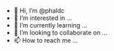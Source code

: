 - 👋 Hi, I’m @phaldc
- 👀 I’m interested in ...
- 🌱 I’m currently learning ...
- 💞️ I’m looking to collaborate on ...
- 📫 How to reach me ...

<!---
phaldc/phaldc is a ✨ special ✨ repository because its `README.md` (this file) appears on your GitHub profile.
You can click the Preview link to take a look at your changes.
--->

